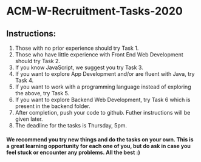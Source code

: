 # ACM-W-Recruitment-Tasks-2020
## Instructions:
1. Those with no prior experience should try Task 1. <br>
2. Those who have little experience with Front End Web Development should try Task 2. <br>
3. If you know JavaScript, we suggest you try Task 3. <br>
4. If you want to explore App Development and/or are fluent with Java, try Task 4. <br>
5. If you want to work with a programming language instead of exploring the above, try Task 5. <br>
6. If you want to explore Backend Web Development, try Task 6 which is present in the backend folder. <br>
7. After completion, push your code to github. Futher instructions will be given later.
8. The deadline for the tasks is Thursday, 5pm.

#### We recommend you try new things and do the tasks on your own. This is a great learning opportunity for each one of you, but do ask in case you feel stuck or encounter any problems. All the best :)





